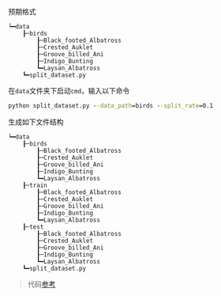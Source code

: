 预期格式
```
┕━data
    ┠─birds
        ┠─Black_footed_Albatross
        ┠─Crested_Auklet
        ┠─Groove_billed_Ani
        ┠─Indigo_Bunting
        ┗━Laysan_Albatross
    ┗━split_dataset.py
```
在`data`文件夹下启动`cmd`，输入以下命令
```cmd
python split_dataset.py --data_path=birds --split_rate=0.1
```
生成如下文件结构
```
┕━data
    ┠─birds
        ┠─Black_footed_Albatross
        ┠─Crested_Auklet
        ┠─Groove_billed_Ani
        ┠─Indigo_Bunting
        ┗━Laysan_Albatross
    ┠─train
        ┠─Black_footed_Albatross
        ┠─Crested_Auklet
        ┠─Groove_billed_Ani
        ┠─Indigo_Bunting
        ┗━Laysan_Albatross
    ┠─test
        ┠─Black_footed_Albatross
        ┠─Crested_Auklet
        ┠─Groove_billed_Ani
        ┠─Indigo_Bunting
        ┗━Laysan_Albatross
    ┗━split_dataset.py
```

> 代码[参考](https://github.com/WZMIAOMIAO/deep-learning-for-image-processing/blob/master/data_set/split_data.py)